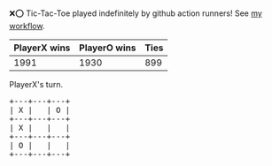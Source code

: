 :x::o: Tic-Tac-Toe played indefinitely by github action runners! See [my workflow](.github/workflows/play.yaml).

|PlayerX wins|PlayerO wins|Ties|
|-|-|-|
|1991|1930|899|

PlayerX's turn.

<pre>
+---+---+---+
| X |   | O |
+---+---+---+
| X |   |   |
+---+---+---+
| O |   |   |
+---+---+---+
</pre>